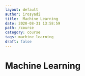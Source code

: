 ```yaml
---
layout: default
author: irosyadi
title:  Machine Learning
date: 2020-08-31 13:58:59
path: /course
category: course
tags: machine learning
draft: false
---
```


# Machine Learning